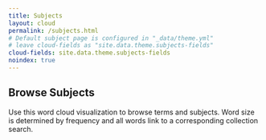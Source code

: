 ```yaml
---
title: Subjects
layout: cloud
permalink: /subjects.html
# Default subject page is configured in "_data/theme.yml"
# leave cloud-fields as "site.data.theme.subjects-fields"
cloud-fields: site.data.theme.subjects-fields
noindex: true
---
```


## Browse Subjects

Use this word cloud visualization to browse terms and subjects.
Word size is determined by frequency and all words link to a corresponding collection search.
